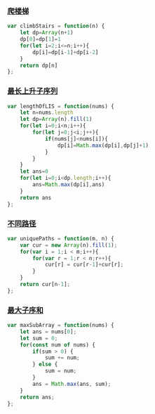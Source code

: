 ### [爬楼梯](https://leetcode-cn.com/problems/climbing-stairs/)

```javascript
var climbStairs = function(n) {
	let dp=Array(n+1)
    dp[0]=dp[1]=1
    for(let i=2;i<=n;i++){
        dp[i]=dp[i-1]+dp[i-2]
    }
    return dp[n]
};
```

### [最长上升子序列](https://leetcode-cn.com/problems/longest-increasing-subsequence/)

```javascript
var lengthOfLIS = function(nums) {
    let n=nums.length
    let dp=Array(n).fill(1)
    for(let i=0;i<n;i++){
        for(let j=0;j<i;j++){
            if(nums[j]<nums[i]){
                dp[i]=Math.max(dp[i],dp[j]+1)
            }
        }
    }
    let ans=0
    for(let i=0;i<dp.length;i++){
        ans=Math.max(dp[i],ans)
    }
    return ans
};
```

### [不同路径](https://leetcode-cn.com/problems/unique-paths/)

```javascript
var uniquePaths = function(m, n) {
    var cur = new Array(n).fill(1);
    for(var i = 1;i < m;i++){
        for(var r = 1;r < n;r++){
            cur[r] = cur[r-1]+cur[r];
        }
    }
    return cur[n-1];
};
```

### [最大子序和](https://leetcode-cn.com/problems/maximum-subarray/)

```javascript
var maxSubArray = function(nums) {
    let ans = nums[0];
    let sum = 0;
    for(const num of nums) {
        if(sum > 0) {
            sum += num;
        } else {
            sum = num;
        }
        ans = Math.max(ans, sum);
    }
    return ans;
};
```

